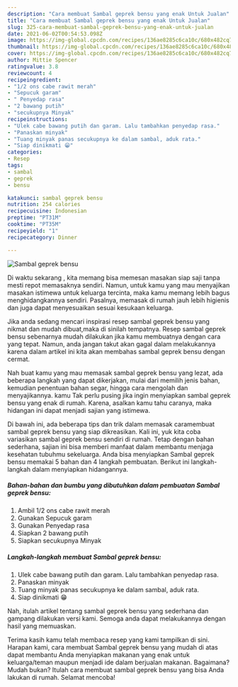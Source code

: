 ```yaml
---
description: "Cara membuat Sambal geprek bensu yang enak Untuk Jualan"
title: "Cara membuat Sambal geprek bensu yang enak Untuk Jualan"
slug: 325-cara-membuat-sambal-geprek-bensu-yang-enak-untuk-jualan
date: 2021-06-02T00:54:53.098Z
image: https://img-global.cpcdn.com/recipes/136ae8285c6ca10c/680x482cq70/sambal-geprek-bensu-foto-resep-utama.jpg
thumbnail: https://img-global.cpcdn.com/recipes/136ae8285c6ca10c/680x482cq70/sambal-geprek-bensu-foto-resep-utama.jpg
cover: https://img-global.cpcdn.com/recipes/136ae8285c6ca10c/680x482cq70/sambal-geprek-bensu-foto-resep-utama.jpg
author: Mittie Spencer
ratingvalue: 3.8
reviewcount: 4
recipeingredient:
- "1/2 ons cabe rawit merah"
- "Sepucuk garam"
- " Penyedap rasa"
- "2 bawang putih"
- "secukupnya Minyak"
recipeinstructions:
- "Ulek cabe bawang putih dan garam. Lalu tambahkan penyedap rasa."
- "Panaskan minyak"
- "Tuang minyak panas secukupnya ke dalam sambal, aduk rata."
- "Siap dinikmati 😁"
categories:
- Resep
tags:
- sambal
- geprek
- bensu

katakunci: sambal geprek bensu 
nutrition: 254 calories
recipecuisine: Indonesian
preptime: "PT31M"
cooktime: "PT35M"
recipeyield: "1"
recipecategory: Dinner

---
```



![Sambal geprek bensu](https://img-global.cpcdn.com/recipes/136ae8285c6ca10c/680x482cq70/sambal-geprek-bensu-foto-resep-utama.jpg)

Di waktu  sekarang , kita memang bisa memesan masakan siap saji tanpa mesti repot memasaknya sendiri. Namun, untuk kamu yang mau menyajikan masakan istimewa untuk keluarga tercinta, maka kamu memang lebih bagus menghidangkannya sendiri. Pasalnya, memasak di rumah jauh lebih higienis dan juga dapat menyesuaikan sesuai kesukaan keluarga.

Jika anda sedang mencari inspirasi resep sambal geprek bensu yang nikmat dan mudah dibuat,maka di sinilah tempatnya. Resep sambal geprek bensu  sebenarnya mudah dilakukan jika kamu membuatnya dengan cara yang tepat. Namun, anda jangan takut akan gagal dalam melakukannya 
karena dalam artikel ini kita akan membahas sambal geprek bensu dengan cermat.  



Nah buat kamu yang mau memasak sambal geprek bensu yang lezat, ada beberapa langkah yang dapat dikerjakan, mulai dari memilih jenis bahan, kemudian penentuan bahan segar, hingga cara mengolah dan menyajikannya. kamu Tak perlu pusing jika ingin menyiapkan sambal geprek bensu yang enak di rumah. Karena, asalkan kamu  tahu caranya, maka hidangan ini dapat menjadi sajian yang istimewa.

Di bawah ini, ada beberapa tips dan trik dalam memasak caramembuat sambal geprek bensu yang siap dikreasikan. Kali ini, yuk kita coba variasikan sambal geprek bensu sendiri di rumah. Tetap dengan bahan sederhana, sajian ini bisa memberi manfaat dalam membantu menjaga kesehatan tubuhmu sekeluarga. Anda bisa menyiapkan Sambal geprek bensu memakai 5 bahan dan 4 langkah pembuatan. Berikut ini langkah-langkah dalam menyiapkan hidangannya.

<!--inarticleads1-->

##### Bahan-bahan dan bumbu yang dibutuhkan dalam pembuatan Sambal geprek bensu:

1. Ambil 1/2 ons cabe rawit merah
1. Gunakan Sepucuk garam
1. Gunakan  Penyedap rasa
1. Siapkan 2 bawang putih
1. Siapkan secukupnya Minyak




<!--inarticleads2-->

##### Langkah-langkah membuat Sambal geprek bensu:

1. Ulek cabe bawang putih dan garam. Lalu tambahkan penyedap rasa.
1. Panaskan minyak
1. Tuang minyak panas secukupnya ke dalam sambal, aduk rata.
1. Siap dinikmati 😁




Nah, itulah artikel tentang  sambal geprek bensu  yang sederhana dan gampang dilakukan versi kami. Semoga anda dapat melakukannya dengan hasil yang memuaskan. 

Terima kasih kamu telah membaca resep yang kami tampilkan di sini. Harapan kami, cara membuat  Sambal geprek bensu yang mudah di atas dapat membantu Anda menyiapkan makanan yang enak untuk keluarga/teman maupun menjadi ide dalam berjualan makanan. Bagaimana? Mudah bukan? Itulah cara membuat sambal geprek bensu yang bisa Anda lakukan di rumah. Selamat mencoba!

